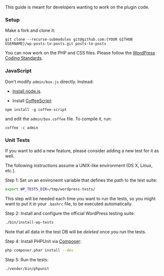 This guide is meant for developers wanting to work on the plugin code.

### Setup

Make a fork and clone it:

```
git clone --recurse-submodules git@github.com:{YOUR GITHUB USERNAME}/wp-posts-to-posts.git posts-to-posts
```

You can now work on the PHP and CSS files. Please follow the [WordPress Coding Standards](http://make.wordpress.org/core/handbook/coding-standards/).

### JavaScript

Don't modify `admin/box.js` directly. Instead:

- [Install node.js](https://github.com/joyent/node/wiki/Installing-Node.js-via-package-manager).

- Install [CoffeeScript](http://coffeescript.org):

```
npm install -g coffee-script
```

and edit the `admin/box.coffee` file. To compile it, run:

```
coffee -c admin
```

### Unit Tests

If you want to add a new feature, please consider adding a new test for it as well.

The following instructions assume a UNIX-like environment (OS X, Linux, etc.).

Step 1: Set un an environemt variable that defines the path to the test suite:

```bash
export WP_TESTS_DIR=/tmp/wordpress-tests/
```

This step will be needed each time you want to run the tests, so you might want to put it in your `.bashrc` file, to be executed automatically.

Step 2: Install and configure the official WordPress testing suite:

```bash
./bin/install-wp-tests
```

Note that all data in the test DB will be _deleted_ once you run the tests.

Step 4: Install PHPUnit via [Composer](https://getcomposer.org):

```bash
php composer.phar install --dev
```

Step 5: Run the tests:

```bash
./vendor/bin/phpunit
```

